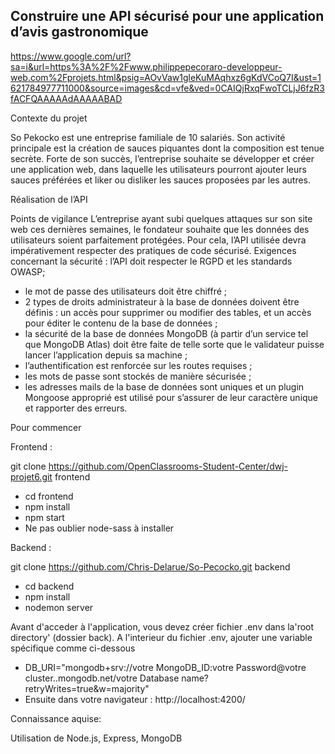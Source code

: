 ##                           Construire une API sécurisé pour une application d’avis gastronomique


https://www.google.com/url?sa=i&url=https%3A%2F%2Fwww.philippepecoraro-developpeur-web.com%2Fprojets.html&psig=AOvVaw1gleKuMAqhxz6gKdVCoQ7I&ust=1621784977711000&source=images&cd=vfe&ved=0CAIQjRxqFwoTCLjJ6fzR3fACFQAAAAAdAAAAABAD


Contexte du projet

So Pekocko est une entreprise familiale de 10 salariés. Son activité principale est la création
de sauces piquantes dont la composition est tenue secrète. Forte de son succès, l’entreprise
souhaite se développer et créer une application web, dans laquelle les utilisateurs pourront
ajouter leurs sauces préférées et liker ou disliker les sauces proposées par les autres.



Réalisation de l’API

Points de vigilance
L’entreprise ayant subi quelques attaques sur son site web ces dernières semaines, le
fondateur souhaite que les données des utilisateurs soient parfaitement protégées.
Pour cela, l’API utilisée devra impérativement respecter des pratiques de code sécurisé.
Exigences concernant la sécurité :
l’API doit respecter le RGPD et les standards OWASP;
* le mot de passe des utilisateurs doit être chiffré ;
*  2 types de droits administrateur à la base de données doivent être définis : un accès
pour supprimer ou modifier des tables, et un accès pour éditer le contenu de la base
de données ;
* la sécurité de la base de données MongoDB (à partir d’un service tel que MongoDB
Atlas) doit être faite de telle sorte que le validateur puisse lancer l’application depuis
sa machine ;
* l’authentification est renforcée sur les routes requises ;
* les mots de passe sont stockés de manière sécurisée ;
* les adresses mails de la base de données sont uniques et un plugin Mongoose
approprié est utilisé pour s’assurer de leur caractère unique et rapporter des erreurs.



Pour commencer 

Frontend :

git clone https://github.com/OpenClassrooms-Student-Center/dwj-projet6.git frontend
* cd frontend
* npm install
* npm start
* Ne pas oublier node-sass à installer


Backend :

git clone https://github.com/Chris-Delarue/So-Pecocko.git backend
* cd backend
* npm install
* nodemon server

Avant d'acceder à l'application, vous devez créer fichier .env dans la'root directory' (dossier back).
A l'interieur du fichier .env, ajouter une variable spécifique comme ci-dessous

* DB_URI="mongodb+srv://votre MongoDB_ID:votre Password@votre cluster..mongodb.net/votre Database name?retryWrites=true&w=majority"
* Ensuite dans votre navigateur : http://localhost:4200/



Connaissance aquise:

Utilisation de Node.js, Express, MongoDB
